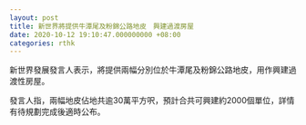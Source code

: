 ```yaml
---
layout: post
title: 新世界將提供牛潭尾及粉錦公路地皮　興建過渡房屋
date: 2020-10-12 19:10:47.000000000 +08:00
categories: rthk
---
```


新世界發展發言人表示，將提供兩幅分別位於牛潭尾及粉錦公路地皮，用作興建過渡性房屋。

發言人指，兩幅地皮佔地共逾30萬平方呎，預計合共可興建約2000個單位，詳情有待規劃完成後適時公布。
